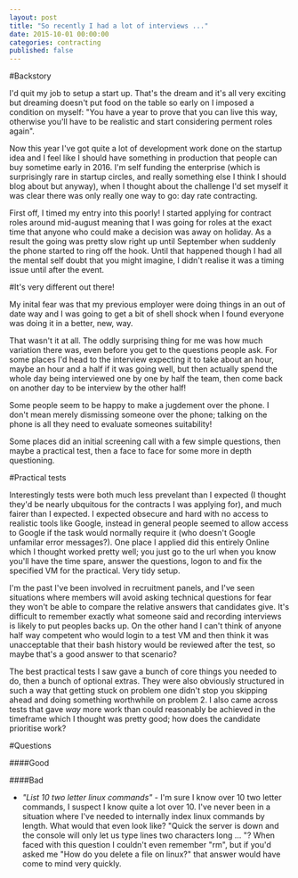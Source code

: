 ```yaml
---
layout: post
title: "So recently I had a lot of interviews ..."
date: 2015-10-01 00:00:00
categories: contracting
published: false
---
```

#Backstory

 I'd quit my job to setup a start up. That's the dream and it's all very exciting but dreaming doesn't put food on the table so early on I imposed a condition on myself: "You have a year to prove that you can live this way, otherwise you'll have to be realistic and start considering perment roles again".

Now this year I've got quite a lot of development work done on the startup idea and I feel like I should have something in production that people can buy sometime early in 2016. I'm self funding the enterprise (which is surprisingly rare in startup circles, and really something else I think I should blog about but anyway), when I thought about the challenge I'd set myself it was clear there was only really one way to go: day rate contracting.

First off, I timed my entry into this poorly! I started applying for contract roles around mid-august meaning that I was going for roles at the exact time that anyone who could make a decision was away on holiday. As a result the going was pretty slow right up until September when suddenly the phone started to ring off the hook. Until that happened though I had all the mental self doubt that you might imagine, I didn't realise it was a timing issue until after the event.

#It's very different out there!

My inital fear was that my previous employer were doing things in an out of date way and I was going to get a bit of shell shock when I found everyone was doing it in a better, new, way.

That wasn't it at all. The oddly surprising thing for me was how much variation there was, even before you get to the questions people ask. For some places I'd head to the interview expecting it to take about an hour, maybe an hour and a half if it was going well, but then actually spend the whole day being interviewed one by one by half the team, then come back on another day to be interview by the other half!

Some people seem to be happy to make a jugdement over the phone. I don't mean merely dismissing someone over the phone; talking on the phone is all they need to evaluate someones suitability!

Some places did an initial screening call with a few simple questions, then maybe a practical test, then a face to face for some more in depth questioning.

#Practical tests

Interestingly tests were both much less prevelant than I expected (I thought they'd be nearly ubquitous for the contracts I was applying for), and much fairer than I expected. I expected obsecure and hard with no access to realistic tools like Google, instead in general people seemed to allow access to Google if the task would normally require it (who doesn't Google unfamilar error messages?). One place I applied did this entirely Online which I thought worked pretty well; you just go to the url when you know you'll have the time spare, answer the questions, logon to and fix the specified VM for the practical. Very tidy setup.

I'm the past I've been involved in recruitment panels, and I've seen situations where members will avoid asking technical questions for fear they won't be able to compare the relative answers that candidates give. It's difficult to remember exactly what someone said and recording interviews is likely to put peoples backs up. On the other hand I can't think of anyone half way competent who would login to a test VM and then think it was unacceptable that their bash history would be reviewed after the test, so maybe that's a good answer to that scenario?

The best practical tests I saw gave a bunch of core things you needed to do, then a bunch of optional extras. They were also obviously structured in such a way that getting stuck on problem one didn't stop you skipping ahead and doing something worthwhile on problem 2. I also came across tests that gave *way* more work than could reasonably be achieved in the timeframe which I thought was pretty good; how does the candidate prioritise work?

#Questions


####Good


####Bad

* *"List 10 two letter linux commands"* - I'm sure I know over 10 two letter commands, I suspect I know quite a lot over 10. I've never been in a situation where I've needed to internally index linux commands by length. What would that even look like? "Quick the server is down and the console will only let us type lines two characters long ... "? When faced with this question I couldn't even remember "rm", but if you'd asked me "How do you delete a file on linux?" that answer would have come to mind very quickly.

